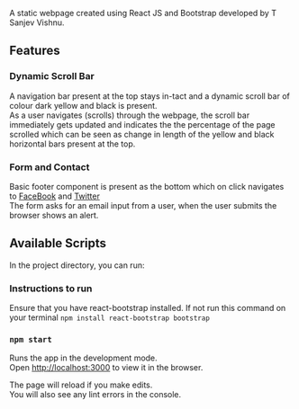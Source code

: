 A static webpage created using React JS and Bootstrap 
developed by T Sanjev Vishnu.

## Features

### Dynamic Scroll Bar 

A navigation bar present at the top stays in-tact and a dynamic scroll bar of colour dark yellow and black is present.<br />
As a user navigates (scrolls) through the webpage, the scroll bar immediately gets updated and indicates the the percentage of the page scrolled which can be seen as change in length of the yellow and black horizontal bars present at the top. 

### Form and Contact 

Basic footer component is present as the bottom which on click navigates to [FaceBook](http://www.facebook.com) and [Twitter](http://www.twitter.com) <br/>
The form asks for an email input from a user, when the user submits the browser shows an alert.  

## Available Scripts

In the project directory, you can run:

### Instructions to run

Ensure that you have react-bootstrap installed. If not run this command on your terminal
`npm install react-bootstrap bootstrap`

### `npm start`

Runs the app in the development mode.<br />
Open [http://localhost:3000](http://localhost:3000) to view it in the browser.

The page will reload if you make edits.<br />
You will also see any lint errors in the console.
